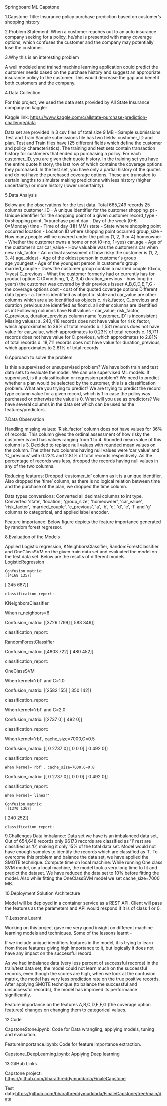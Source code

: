 Springboard ML Capstone



1.Capstone Title: 
Insurance policy purchase prediction based on customer’s shopping history

2.Problem Statement:
When a customer reaches out to an auto insurance company seeking for a policy, he/she is presented with many coverage options, which confuses the customer and the company may potentially lose the customer.

 
3.Why this is an interesting problem

A well modeled and trained machine learning application could predict the customer needs based on the purchase history and suggest an appropriate insurance policy to the customer. This would decrease the gap and benefit both customers and the company.


4.Data Collection

For this project, we used the data sets provided by All State Insurance company on kaggle:

Kaggle link: https://www.kaggle.com/c/allstate-purchase-prediction-challenge/data

Data set are provided in 3 csv files of total size 9 MB - 
Sample submissions
Test and
Train
Sample submissions file has two fields: customer_ID and plan.
Test and Train files have (25 different fields which define the customer and policy characteristics).
The training and test sets contain transaction history for customers that ended up purchasing a policy. For each customer_ID, you are given their quote history. In the training set you have the entire quote history, the last row of which contains the coverage options they purchased. In the test set, you have only a partial history of the quotes and do not have the purchased coverage options. These are truncated to certain lengths to simulate making predictions with less history (higher uncertainty) or more history (lower uncertainty).

5.Data Analysis

Below are the observations for the test data.
Total 665,249 records
25 columns
customer_ID - A unique identifier for the customer
shopping_pt - Unique identifier for the shopping point of a given customer
record_type - 0=shopping point, 1=purchase point
day - Day of the week (0-6, 0=Monday)
time - Time of day (HH:MM)
state - State where shopping point occurred
location - Location ID where shopping point occurred
group_size - How many people will be covered under the policy (1, 2, 3 or 4)
homeowner - Whether the customer owns a home or not (0=no, 1=yes)
car_age - Age of the customer’s car
car_value - How valuable was the customer’s car when new
risk_factor - An ordinal assessment of how risky the customer is (1, 2, 3, 4)
age_oldest - Age of the oldest person in customer's group
age_youngest - Age of the youngest person in customer’s group
married_couple - Does the customer group contain a married couple (0=no, 1=yes)
C_previous - What the customer formerly had or currently has for product option C (0=nothing, 1, 2, 3,4)
duration_previous -  how long (in years) the customer was covered by their previous issuer
A,B,C,D,E,F,G - the coverage options
cost - cost of the quoted coverage options
Different data types -
a. time is identified as object
b. state and car_value are other columns which are also identified as objects
c. risk_factor, C_previous and duration_previous are identified as float
d. all other columns are identified as int 
Following columns have Null values - car_value, risk_factor, C_previous, duration_previous
column name 'customer_ID' is inconsistent
Missing values:
a. 240,418 records does not have value for risk_factor, which approximates to 36% of total records
b. 1,531 records does not have value for car_value, which approximates to 0.23% of total records
c. 18,711 records does not have value for C_previous, which approximates to 2.81% of total records
d. 18,711 records does not have value for duration_previous, which approximates to 2.81% of total records

6.Approach to solve the problem

Is this a supervised or unsupervised problem?
We have both train and test data sets to evaluate the model. We can use supervised ML models.
If supervised, is it a classification or regression problem?
We need to predict whether a plan would be selected by the customer, this is a classification problem.
What are you trying to predict?
We are trying to predict the record type column value for a given record, which is 1 in case the policy was purchased or otherwise the value is 0.
What will you use as predictors?
We have several columns in the data set which can be used as the features/predictors.


7.Data Observation

Handling missing values:
‘Risk_factor’ column does not have values for 36% of records. This column gives the ordinal assessment of how risky the customer is and has values ranging from 1 to 4. Rounded mean value of this column is 3. Decided to replace null values with rounded mean values on the column.
The other two columns having null values were ‘car_value’ and ‘C_previous’ with 0.23% and 2.81% of total records respectively. As the percentage of records was less, dropped the records having null values in any of the two columns.

Reducing features:
Dropped ‘customer_id’ column as it is a unique identifier. Also dropped the ‘time’ column, as there is no logical relation between time and the purchase of the plan, we dropped the time column.

Data types conversions:
Converted all decimal columns to int type.
Converted 'state', 'location', 'group_size', 'homeowner', 'car_value', 'risk_factor', 'married_couple', 'c_previous', 'a', 'b', 'c', 'd', 'e', 'f' and 'g' columns to categorical, and applied label encoder.

Feature importance:
Below figure depicts the feature importance generated by random forest regressor.


8.Evaluation of the Models

Applied Logistic regression, KNeighborsClassifier, RandomForestClassifier and OneClassSVM on the given train data set and evaluated the model on the test data set. Below are the results of different models.
LogisticRegression

	Confusion_matrix:
	[[4168 1357]
 [ 245  687]]

	classification_report:
	



KNeighborsClassifier

When n_neighbors=6

Confusion_matrix:
[[3726 1799]
 [ 583  349]]

classification_report:






RandomForestClassifier

Confusion_matrix:
[[4803  722]
 [ 480  452]]

classification_report:

OneClassSVM

When kernel='rbf' and C=1.0

Confusion_matrix:
[[2582  155]
 [ 350  142]]

classification_report:


When kernel='rbf' and C=2.0

Confusion_matrix:
[[2737    0]
 [ 492    0]]

classification_report:



When kernel='rbf', cache_size=7000,C=0.5

Confusion_matrix:
[[   0 2737    0]
 [   0    0    0]
 [   0  492    0]]


classification_report:


	When kernel='rbf', cache_size=7000,C=0.8

Confusion_matrix:
[[   0 2737    0]
 [   0    0    0]
 [   0  492    0]]


classification_report:



	When kernel='linear'

	Confusion_matrix:
	[[1370 1367]
 [ 240  252]]

	classification_report:
	



9.Challenges
Data imbalance:
Data set we have is an imbalanced data set, Out of 654,648 records only 96173 records are classified as ‘1’ rest are classified as ‘0’, making it only 15% of the total data set. Model would not have enough samples to identify the records which are classified as ‘1’. To overcome this problem and balance the data set, we have applied the SMOTE technique.
Compute time on local machine:
While running One class SVM model, on a local machine, the model took a very long time to fit and predict the dataset. We have reduced the data set to 10% before fitting the model.
Also while fitting the OneClassSVM model we set cache_size=7000 MB.


10.Deployment Solution Architecture

Model will be deployed in a container service as a REST API. Client will pass the features as the parameters and API would respond if it is of class 1 or 0.



11.Lessons Learnt

Working on this project gave me very good insight on different machine learning models and techniques. Some of the lessons learnt - 

If we include unique identifiers features in the model, it is trying to learn from those features giving high importance to it, but logically it does not have any impact on the successful record.

As we had imbalance data (very less percent of successful records) in the train/test data set, the model could not learn much on the successful records, even though the scores are high, when we look at the confusion matrix, the model has very less prediction rate on the true positive records. After applying SMOTE technique (to balance the successful and unsuccessful records), the model has improved its performance significantly.

Feature importance on the features A,B,C,D,E,F,G (the coverage option features) changes on changing them to categorical values.


12.Code

CapstoneStone.ipynb: Code for Data wrangling, applying models, tuning and evaluation.

FeatureImportance.ipynb: Code for feature importance extraction.

Capstone_DeepLearning.ipynb: Applying Deep learning


13.GitHub Links

Capstone project: https://github.com/bharathreddymuddarla/FinaleCapstone

Test data:https://github.com/bharathreddymuddarla/FinaleCapstone/tree/main/data
